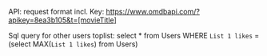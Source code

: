 API: request format incl. Key: https://www.omdbapi.com/?apikey=8ea3b105&t=[movieTitle]

Sql query for other users toplist: 
select * from Users WHERE `List 1 likes` =(select MAX(`List 1 likes`) from Users)